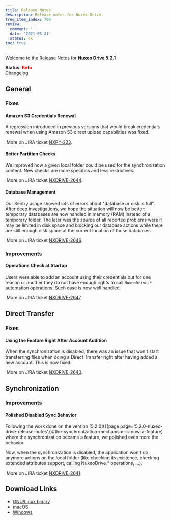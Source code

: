 ```yaml
---
title: Release Notes
description: Release notes for Nuxeo Drive.
tree_item_index: 700
review:
  comment: ''
  date: '2021-05-21'
  status: ok
toc: true
---
```


Welcome to the Release Notes for **Nuxeo Drive 5.2.1**

**Status**: <font color="#ff0000">**Beta**</font> </br>
<i class="fa fa-long-arrow-right" aria-hidden="true"></i> [Changelog](https://github.com/nuxeo/nuxeo-drive/blob/master/docs/changes/5.2.1.md)

## General

### Fixes

#### Amazon S3 Credentials Renewal

A regression introduced in previous versions that would break credentials renewal when using Amazon S3 direct upload capabilities was fixed.

<i class="fa fa-long-arrow-right" aria-hidden="true"></i>&nbsp;More on JIRA ticket [NXPY-223](https://jira.nuxeo.com/browse/NXPY-223).

#### Better Partition Checks

We improved how a given local folder could be used for the synchronization content. New checks are more specifics and less restrictives.

<i class="fa fa-long-arrow-right" aria-hidden="true"></i>&nbsp;More on JIRA ticket [NXDRIVE-2644](https://jira.nuxeo.com/browse/NXDRIVE-2644).

#### Database Management

Our Sentry usage showed lots of errors about "database or disk is full". After deep investigations, we hope the situation will now be better: temporary databases are now handled in memory (RAM) instead of a temporary folder. The later was the source of all reported problems were it may be limited in disk space and blocking our database actions while there are still enough disk space at the current location of those databases.

<i class="fa fa-long-arrow-right" aria-hidden="true"></i>&nbsp;More on JIRA ticket [NXDRIVE-2646](https://jira.nuxeo.com/browse/NXDRIVE-2646).

### Improvements

#### Operations Check at Startup

Users were able to add an account using their credentials but for one reason or another they do not have enough rights to call `NuxeoDrive.*` automation operations. Such case is now well handled.

<i class="fa fa-long-arrow-right" aria-hidden="true"></i>&nbsp;More on JIRA ticket [NXDRIVE-2647](https://jira.nuxeo.com/browse/NXDRIVE-2647).

## Direct Transfer

### Fixes

#### Using the Feature Right After Account Addition

When the synchronization is disabled, there was an issue that won't start transferring files when doing a Direct Transfer right after having added a new account. This is now fixed.

<i class="fa fa-long-arrow-right" aria-hidden="true"></i>&nbsp;More on JIRA ticket [NXDRIVE-2643](https://jira.nuxeo.com/browse/NXDRIVE-2643).

## Synchronization

### Improvements

#### Polished Disabled Sync Behavior

Following the work done on the version [5.2.0]({{page page='5.2.0-nuxeo-drive-release-notes'}}#the-synchronization-mechanism-is-now-a-feature) where the synchronization became a feature, we polished even more the behavior.

Now, when the synchronization is disabled, the application won't do anymore actions on the local folder (like checking its existence, checking extended attributes support, calling NuxeoDrive.* operations, ...).

<i class="fa fa-long-arrow-right" aria-hidden="true"></i>&nbsp;More on JIRA ticket [NXDRIVE-2641](https://jira.nuxeo.com/browse/NXDRIVE-2641).

## Download Links

- [GNU/Linux binary](https://community.nuxeo.com/static/drive-updates/beta/nuxeo-drive-5.2.1-x86_64.AppImage)
- [macOS](https://community.nuxeo.com/static/drive-updates/beta/nuxeo-drive-5.2.1.dmg)
- [Windows](https://community.nuxeo.com/static/drive-updates/beta/nuxeo-drive-5.2.1.exe)
